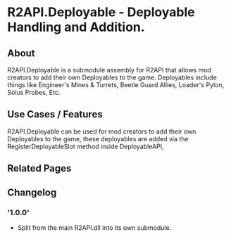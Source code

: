 # R2API.Deployable - Deployable Handling and Addition.

## About

R2API.Deployable is a submodule assembly for R2API that allows mod creators to add their own Deployables to the game.
Deployables include things like Engineer's Mines & Turrets, Beetle Guard Allies, Loader's Pylon, Solus Probes, Etc.

## Use Cases / Features

R2API.Deployable can be used for mod creators to add their own Deployables to the game, these deployables are added via the RegisterDeployableSlot method inside DeployableAPI, 

## Related Pages

## Changelog

### '1.0.0'
* Split from the main R2API.dll into its own submodule.
